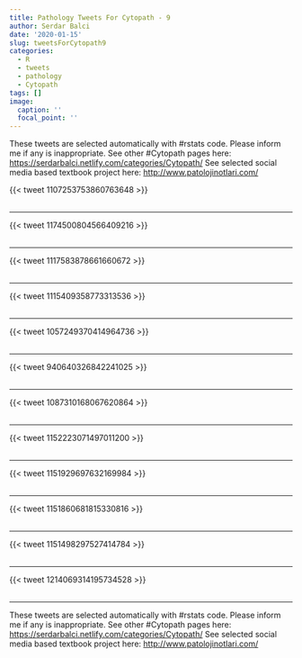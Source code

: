 ```yaml
---
title: Pathology Tweets For Cytopath - 9
author: Serdar Balci
date: '2020-01-15'
slug: tweetsForCytopath9
categories:
  - R
  - tweets
  - pathology
  - Cytopath
tags: []
image:
  caption: ''
  focal_point: ''
---
```



These tweets are selected automatically with #rstats code. Please inform me if any is inappropriate.
See other #Cytopath pages here: https://serdarbalci.netlify.com/categories/Cytopath/ 
See selected social media based textbook project here: http://www.patolojinotlari.com/

{{< tweet 1107253753860763648 >}}
<br>
<br>
<hr>
{{< tweet 1174500804566409216 >}}
<br>
<br>
<hr>
{{< tweet 1117583878661660672 >}}
<br>
<br>
<hr>
{{< tweet 1115409358773313536 >}}
<br>
<br>
<hr>
{{< tweet 1057249370414964736 >}}
<br>
<br>
<hr>
{{< tweet 940640326842241025 >}}
<br>
<br>
<hr>
{{< tweet 1087310168067620864 >}}
<br>
<br>
<hr>
{{< tweet 1152223071497011200 >}}
<br>
<br>
<hr>
{{< tweet 1151929697632169984 >}}
<br>
<br>
<hr>
{{< tweet 1151860681815330816 >}}
<br>
<br>
<hr>
{{< tweet 1151498297527414784 >}}
<br>
<br>
<hr>
{{< tweet 1214069314195734528 >}}
<br>
<br>
<hr>


These tweets are selected automatically with #rstats code. Please inform me if any is inappropriate.
See other #Cytopath pages here: https://serdarbalci.netlify.com/categories/Cytopath/ 
See selected social media based textbook project here: http://www.patolojinotlari.com/
